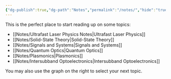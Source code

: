 ```yaml
---
{"dg-publish":true,"dg-path":"Notes","permalink":"/notes/","hide":"true","dgShowLocalGraph":true,"updated":"2025-01-23T11:39:50.000+01:00"}
---
```


This is the perfect place to start reading up on some topics:
- [[Notes/Ultrafast Laser Physics Notes\|Ultrafast Laser Physics]]
- [[Notes/Solid-State Theory\|Solid-State Theory]]
- [[Notes/Signals and Systems\|Signals and Systems]]
- [[Notes/Quantum Optics\|Quantum Optics]]
- [[Notes/Plasmonics\|Plasmonics]]
- [[Notes/Intersubband Optoelectronics\|Intersubband Optoelectronics]]

You may also use the graph on the right to select your next topic.